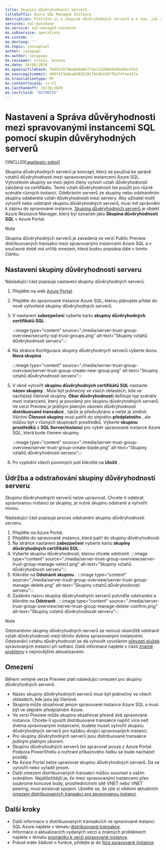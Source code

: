 ```yaml
---
title: Skupina důvěryhodnosti serverů
titleSuffix: Azure SQL Managed Instance
description: Přečtěte si o skupině důvěryhodných serverů a o tom, jak spravovat vztahy důvěryhodnosti mezi spravovanými instancemi Azure SQL.
services: sql-database
ms.service: sql-managed-instance
ms.subservice: operations
ms.custom: ''
ms.devlang: ''
ms.topic: conceptual
author: sasapopo
ms.author: sasapopo
ms.reviewer: sstein, bonova
ms.date: 10/08/2020
ms.openlocfilehash: f9d5528746a85668677ab122d98e954bd39cd163
ms.sourcegitcommit: 400f473e8aa6301539179d4b320ffbe7dfae42fe
ms.translationtype: MT
ms.contentlocale: cs-CZ
ms.lasthandoff: 10/28/2020
ms.locfileid: "92790725"
---
```

# <a name="use-server-trust-groups-to-set-up-and-manage-trust-between-sql-managed-instances"></a>Nastavení a Správa důvěryhodnosti mezi spravovanými instancemi SQL pomocí skupin důvěryhodných serverů
[!INCLUDE[appliesto-sqlmi](../includes/appliesto-sqlmi.md)]

Skupina důvěryhodných serverů je koncept, který se používá ke správě vztahů důvěryhodnosti mezi spravovanými instancemi Azure SQL. Vytvořením skupiny se mezi jejími členy vytvoří vztah důvěryhodnosti založený na certifikátu. Tento vztah důvěryhodnosti lze použít pro různé scénáře různých instancí. Odebráním serverů ze skupiny nebo odstraněním skupiny odeberete vztah důvěryhodnosti mezi servery. Aby uživatel mohl vytvořit nebo odstranit skupinu důvěryhodných serverů, musí mít oprávnění k zápisu do spravované instance.
[Skupina důvěryhodných serverů](/azure/templates/microsoft.sql/allversions) je objekt Azure Resource Manager, který byl označen jako **Skupina důvěryhodnosti SQL** v Azure Portal.

> [!NOTE]
> Skupina důvěryhodných serverů je zavedená ve verzi Public Preview distribuovaných transakcí mezi spravovanými instancemi Azure SQL a v současné době má určitá omezení, která budou popsána dále v tomto článku.

## <a name="server-trust-group-setup"></a>Nastavení skupiny důvěryhodnosti serveru

Následující část popisuje nastavení skupiny důvěryhodných serverů.

1. Přejděte na web [Azure Portal](https://portal.azure.com/).

2. Přejděte do spravované instance Azure SQL, kterou plánujete přidat do nově vytvořené skupiny důvěryhodných serverů.

3. V nastavení **zabezpečení** vyberte kartu **skupiny důvěryhodných certifikátů SQL** .

   :::image type="content" source="./media/server-trust-group-overview/security-sql-trust-groups.png" alt-text="Skupiny vztahů důvěryhodnosti serveru":::

4. Na stránce Konfigurace skupiny důvěryhodných serverů vyberte ikonu **Nová skupina** .

   :::image type="content" source="./media/server-trust-group-overview/server-trust-group-create-new-group.png" alt-text="Skupiny vztahů důvěryhodnosti serveru":::

5. V okně vytvořit **skupinu důvěryhodných certifikátů SQL** nastavte **název skupiny** . Musí být jedinečný ve všech oblastech, kde se nacházejí členové skupiny. **Obor důvěryhodnosti** definuje typ scénáře mezi instancemi, který je povolený pro skupinu důvěryhodných serverů. Ve verzi Preview je jediným platným oborem důvěryhodnosti **distribuované transakce** , takže je předvybráno a nelze je změnit. Všichni **Členové skupiny** musí patřit do stejného **předplatného** , ale můžou být v různých skupinách prostředků. Vyberte **skupinu prostředků** a **SQL Server/instanci** pro výběr spravované instance Azure SQL, která bude členem skupiny.

   :::image type="content" source="./media/server-trust-group-overview/server-trust-group-create-blade.png" alt-text="Skupiny vztahů důvěryhodnosti serveru":::

6. Po vyplnění všech povinných polí klikněte na **Uložit** .

## <a name="server-trust-group-maintenance-and-deletion"></a>Údržba a odstraňování skupiny důvěryhodnosti serveru

Skupinu důvěryhodných serverů nelze upravovat. Chcete-li odebrat spravovanou instanci ze skupiny, je nutné skupinu odstranit a vytvořit novou.

Následující část popisuje proces odstranění skupiny důvěryhodnosti serveru. 
1. Přejděte na Azure Portal.
2. Přejděte do spravované instance, která patří do skupiny důvěryhodnosti.
3. Na stránce nastavení **zabezpečení** vyberte kartu **skupiny důvěryhodných certifikátů SQL** .
4. Vyberte skupinu důvěryhodnosti, kterou chcete odstranit.
   :::image type="content" source="./media/server-trust-group-overview/server-trust-group-manage-select.png" alt-text="Skupiny vztahů důvěryhodnosti serveru":::
5. Klikněte na **Odstranit skupinu** .
   :::image type="content" source="./media/server-trust-group-overview/server-trust-group-manage-delete.png" alt-text="Skupiny vztahů důvěryhodnosti serveru":::
6. Zadáním názvu skupiny důvěryhodných serverů potvrďte odstranění a klikněte na **Odstranit** .
   :::image type="content" source="./media/server-trust-group-overview/server-trust-group-manage-delete-confirm.png" alt-text="Skupiny vztahů důvěryhodnosti serveru":::

> [!NOTE]
> Odstraněním skupiny důvěryhodných serverů se nemusí okamžitě odstranit vztah důvěryhodnosti mezi těmito dvěma spravovanými instancemi. Odstranění vztahu důvěryhodnosti se dá vyhovět vyvoláním [převzetí služeb](/powershell/module/az.sql/Invoke-AzSqlInstanceFailover) spravovaných instancí při selhání. Další informace najdete v části [známé problémy](../database/doc-changes-updates-release-notes.md?tabs=managed-instance#known-issues) s nejnovějšími aktualizacemi.

## <a name="limitations"></a>Omezení

Během veřejné verze Preview platí následující omezení pro skupiny důvěryhodných serverů.
 * Název skupiny důvěryhodných serverů musí být jedinečný ve všech oblastech, kde jsou její členové.
 * Skupina může obsahovat jenom spravované instance Azure SQL a musí být ve stejném předplatném Azure.
 * Ve verzi Preview může skupina obsahovat přesně dvě spravované instance. Chcete-li spustit distribuované transakce napříč více než dvěma spravovanými instancemi, budete muset vytvořit skupinu důvěryhodných serverů pro každou dvojici spravovaných instancí.
 * Pro skupiny důvěryhodných serverů jsou distribuované transakce jediným platným oborem.
 * Skupinu důvěryhodných serverů lze spravovat pouze z Azure Portal. Podpora PowerShellu a rozhraní příkazového řádku se bude nacházet později.
 * Na Azure Portal nelze upravovat skupinu důvěryhodných serverů. Dá se vytvořit nebo vyřadit jenom.
 * Další omezení distribuovaných transakcí můžou souviset s vaším scénářem. Nejdůležitější je, že mezi spravovanými instancemi přes soukromé koncové body, prostřednictvím sítě VNET nebo VNET peering, musí existovat spojení. Ujistěte se, že jste si vědomi aktuálních [omezení distribuovaných transakcí pro spravovanou instanci](../database/elastic-transactions-overview.md#limitations).

## <a name="next-steps"></a>Další kroky

* Další informace o distribuovaných transakcích ve spravované instanci SQL Azure najdete v tématu [distribuované transakce](../database/elastic-transactions-overview.md).
* Informace o aktualizacích vydaných verzí a známých problémech najdete v tématu [poznámky k verzi spravované instance](../database/doc-changes-updates-release-notes.md).
* Pokud máte žádosti o funkce, přidejte je do [fóra spravované instance](https://feedback.azure.com/forums/915676-sql-managed-instance).